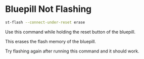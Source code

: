 # Bluepill Not Flashing

```bash
st-flash --connect-under-reset erase
```
Use this command while holding the reset button of the bluepill.

This erases the flash memory of the bluepill.

Try flashing again after running this command and it should work.
